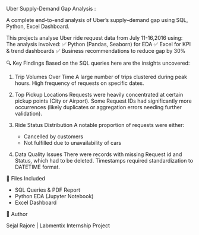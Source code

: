 Uber Supply-Demand Gap Analysis :

A complete end-to-end analysis of Uber’s supply–demand gap using SQL, Python, Excel Dashboard.

This projects analyse Uber ride request data from July 11-16,2016 using:
The analysis involved:
✅ Python (Pandas, Seaborn) for EDA
✅ Excel for KPI & trend dashboards
✅ Business recommendations to reduce gap by 30%

🔍 Key Findings
Based on the SQL queries here are the insights uncovered:

1. Trip Volumes Over Time
   A large number of trips clustered during peak hours.
   High frequency of requests on specific dates.

2. Top Pickup Locations
   Requests were heavily concentrated at certain pickup points (City or Airport).
   Some Request IDs had significantly more occurrences (likely duplicates or aggregation errors needing further validation).

3. Ride Status Distribution
   A notable proportion of requests were either:
      - Cancelled by customers
      - Not fulfilled due to unavailability of cars

4. Data Quality Issues
   There were records with missing Request id and Status, which had to be deleted.
   Timestamps required standardization to DATETIME format.

📁 Files Included

- SQL Queries & PDF Report
- Python EDA (Jupyter Notebook)
- Excel Dashboard

👤 Author

Sejal Rajore | Labmentix Internship Project

